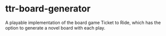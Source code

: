 # ttr-board-generator
A playable implementation of the board game Ticket to Ride, which has the option to generate a novel board with each play.

